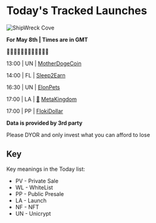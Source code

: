 
# Today's Tracked Launches

![ShipWreck Cove](https://files.catbox.moe/24q2m5.jpg) 

**For May 8th | Times are in GMT**

🏴‍☠️🏴‍☠️🏴‍☠️🏴‍☠️🏴‍☠️🏴‍☠️

13:00 | UN |  [MotherDogeCoin](https://t.me/MotherDogecoinbsc)

14:00 | FL |  [Sleep2Earn](https://t.me/sleep2earn)

16:30 | UN |  [ElonPets](https://t.me/elonpetsofficial)

17:00 | LA | [📲](https://www.pinksale.finance/#/launchpad/0x0a855Bd7b615679B771DB5A844A8Fb1e83d93e15?chain=BSC) [MetaKingdom](https://t.me/metakingdomD)

17:00 | PP |  [FlokiDollar](https://t.me/FlokiDollarOfficialGroup)

**Data is provided by 3rd party**

Please DYOR and only invest what you can afford to lose

## Key
Key meanings in the Today list:

- PV - Private Sale
- WL - WhiteList
- PP - Public Presale
- LA - Launch
- NF - NFT
- UN - Unicrypt